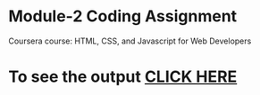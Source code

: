 
# Module-2 Coding Assignment

Coursera course: HTML, CSS, and Javascript for Web Developers

# To see the output [CLICK HERE](https://shobhit0311.github.io/module2-solution/?username=Shobhit0311&repo=module2-solution)
